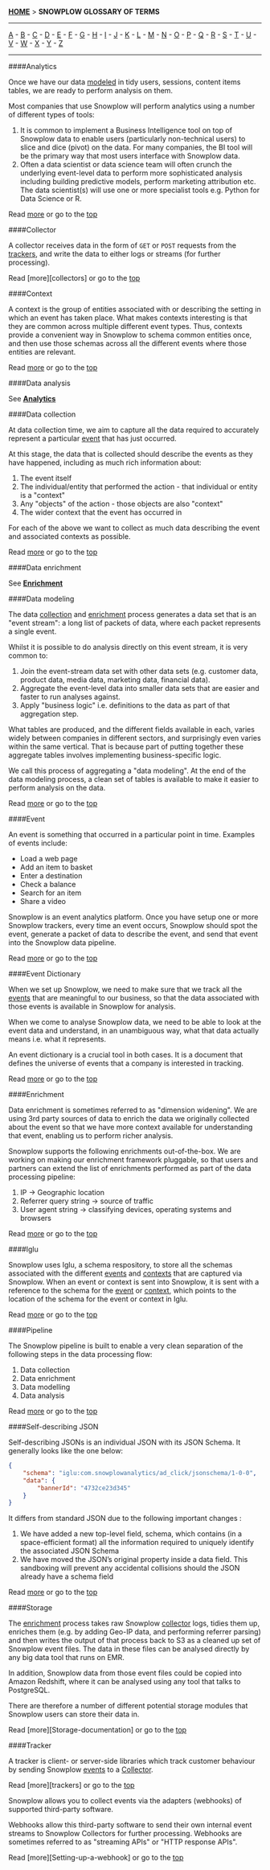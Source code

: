 [**HOME**](Home) > **SNOWPLOW GLOSSARY OF TERMS**

<a name="top" />

----------

[A](#A) - [B]() - [C](#C) - [D](#D) - [E](#E) - [F]() - [G]() - [H]() - [I](#I) - [J]() - [K]() - [L]() - [M]() - [N]() - [O]() - [P](#P) - [Q]() - [R]() - [S](#S) - [T](#T) - [U]() - [V]() - [W](#W) - [X]() - [Y]() - [Z]()

----------

<a name="A" />
<a name="g-analytics" />
####Analytics

Once we have our data [modeled](#g-data-modeling) in tidy users, sessions, content items tables, we are ready to perform analysis on them.

Most companies that use Snowplow will perform analytics using a number of different types of tools:

1. It is common to implement a Business Intelligence tool on top of Snowplow data to enable users (particularly non-technical users) to slice and dice (pivot) on the data. For many companies, the BI tool will be the primary way that most users interface with Snowplow data.
2. Often a data scientist or data science team will often crunch the underlying event-level data to perform more sophisticated analysis including building predictive models, perform marketing attribution etc. The data scientist(s) will use one or more specialist tools e.g. Python for Data Science or R.

Read [more][analytics] or go to the [top](#top)

<a name="C" />
<a name="g-collector" />
####Collector

A collector receives data in the form of `GET` or `POST` requests from the [trackers](#g-tracker), and write the data to either logs or streams (for further processing).

Read [more][collectors] or go to the [top](#top)

<a name="g-context" />
####Context

A context is the group of entities associated with or describing the setting in which an event has taken place. What makes contexts interesting is that they are common across multiple different event types. Thus, contexts provide a convenient way in Snowplow to schema common entities once, and then use those schemas across all the different events where those entities are relevant.

Read [more][contexts] or go to the [top](#top)

<a name="D" />
<a name="g-data-analysis" />
####Data analysis

See [**Analytics**](#g-analytics)

<a name="g-data-collection" />
####Data collection

At data collection time, we aim to capture all the data required to accurately represent a particular [event](#g-event) that has just occurred.

At this stage, the data that is collected should describe the events as they have happened, including as much rich information about:

1. The event itself
2. The individual/entity that performed the action - that individual or entity is a "context"
3. Any "objects" of the action - those objects are also "context"
4. The wider context that the event has occurred in

For each of the above we want to collect as much data describing the event and associated contexts as possible.

Read [more][data-collection] or go to the [top](#top)

<a name="g-data-enrichment" />
####Data enrichment

See [**Enrichment**](#g-enrichment)

<a name="g-data-modeling" />
####Data modeling

The data [collection](#g-data-collection) and [enrichment](#g-enrichment) process generates a data set that is an "event stream": a long list of packets of data, where each packet represents a single event.

Whilst it is possible to do analysis directly on this event stream, it is very common to:

1. Join the event-stream data set with other data sets (e.g. customer data, product data, media data, marketing data, financial data).
2. Aggregate the event-level data into smaller data sets that are easier and faster to run analyses against.
3. Apply "business logic" i.e. definitions to the data as part of that aggregation step.

What tables are produced, and the different fields available in each, varies widely between companies in different sectors, and surprisingly even varies within the same vertical. That is because part of putting together these aggregate tables involves implementing business-specific logic.

We call this process of aggregating a "data modeling". At the end of the data modeling process, a clean set of tables is available to make it easier to perform analysis on the data.

Read [more][data-modeling] or go to the [top](#top)

<a name="E" />
<a name="e-event" />
####Event

An event is something that occurred in a particular point in time. Examples of events include:

- Load a web page
- Add an item to basket
- Enter a destination
- Check a balance
- Search for an item
- Share a video

Snowplow is an event analytics platform. Once you have setup one or more Snowplow trackers, every time an event occurs, Snowplow should spot the event, generate a packet of data to describe the event, and send that event into the Snowplow data pipeline.

Read [more][event] or go to the [top](#top)

####Event Dictionary

When we set up Snowplow, we need to make sure that we track all the [events](#e-event) that are meaningful to our business, so that the data associated with those events is available in Snowplow for analysis.

When we come to analyse Snowplow data, we need to be able to look at the event data and understand, in an unambiguous way, what that data actually means i.e. what it represents.

An event dictionary is a crucial tool in both cases. It is a document that defines the universe of events that a company is interested in tracking. 

Read [more][event-dictionary] or go to the [top](#top)

<a name="g-enrichment" />
####Enrichment

Data enrichment is sometimes referred to as "dimension widening". We are using 3rd party sources of data to enrich the data we originally collected about the event so that we have more context available for understanding that event, enabling us to perform richer analysis.

Snowplow supports the following enrichments out-of-the-box. We are working on making our enrichment framework pluggable, so that users and partners can extend the list of enrichments performed as part of the data processing pipeline:

1. IP -> Geographic location
2. Referrer query string -> source of traffic
3. User agent string -> classifying devices, operating systems and browsers

Read [more][enrichment] or go to the [top](#top)

<a name="I" />
####Iglu

Snowplow uses Iglu, a schema respository, to store all the schemas associated with the different [events](#g-event) and [contexts](#g-context) that are captured via Snowplow. When an event or context is sent into Snowplow, it is sent with a reference to the schema for the [event](#g-event) or [context](#g-context), which points to the location of the schema for the event or context in Iglu. 

Read [more][iglu] or go to the [top](#top)

<a name="P" />
####Pipeline

The Snowplow pipeline is built to enable a very clean separation of the following steps in the data processing flow:

1. Data collection
2. Data enrichment
3. Data modelling
4. Data analysis

Read [more][pipeline] or go to the [top](#top)

####Self-describing JSON

Self-describing JSONs is an individual JSON with its JSON Schema. It generally looks like the one below:

```json
{
	"schema": "iglu:com.snowplowanalytics/ad_click/jsonschema/1-0-0",
	"data": {
		"bannerId": "4732ce23d345"
	}
}
```
It differs from standard JSON due to the following important changes :

1. We have added a new top-level field, schema, which contains (in a space-efficient format) all the information required to uniquely identify the associated JSON Schema
2. We have moved the JSON’s original property inside a data field. This sandboxing will prevent any accidental collisions should the JSON already have a schema field

Read [more][self-describing-json] or go to the [top](#top)

<a name="g-storage">
####Storage

The [enrichment](#g-enrichment) process takes raw Snowplow [collector](#g-collector) logs, tidies them up, enriches them (e.g. by adding Geo-IP data, and performing referrer parsing) and then writes the output of that process back to S3 as a cleaned up set of Snowplow event files. The data in these files can be analysed directly by any big data tool that runs on EMR.

In addition, Snowplow data from those event files could be copied into Amazon Redshift, where it can be analysed using any tool that talks to PostgreSQL.

There are therefore a number of different potential storage modules that Snowplow users can store their data in.

Read [more][Storage-documentation] or go to the [top](#top)

<a name="T" />
<a name="g-tracker" />
####Tracker

A tracker is client- or server-side libraries which track customer behaviour by sending Snowplow [events](#g-event) to a [Collector](#g-collector).

Read [more][trackers] or go to the [top](#top)

<a name="W" />
<a name="g-webhook" />

Snowplow allows you to collect events via the adapters (webhooks) of supported third-party software.

Webhooks allow this third-party software to send their own internal event streams to Snowplow Collectors for further processing. Webhooks are sometimes referred to as "streaming APIs" or "HTTP response APIs".

Read [more][Setting-up-a-webhook] or go to the [top](#top)


[analytics]: http://snowplowanalytics.com/documentation/concepts/snowplow-data-pipeline/#data-analysis
[contexts]: http://snowplowanalytics.com/documentation/concepts/contexts
[data-collection]: http://snowplowanalytics.com/documentation/concepts/snowplow-data-pipeline/#data-collection
[data-modeling]: http://snowplowanalytics.com/documentation/concepts/snowplow-data-pipeline/#data-modeling
[event]: http://snowplowanalytics.com/documentation/concepts/events
[event-dictionary]: http://snowplowanalytics.com/documentation/concepts/event-dictionaries-and-schemas
[enrichment]: http://snowplowanalytics.com/documentation/concepts/snowplow-data-pipeline/#data-enrichment
[iglu]: http://snowplowanalytics.com/documentation/concepts/iglu
[pipeline]: http://snowplowanalytics.com/documentation/concepts/snowplow-data-pipeline
[self-describing-json]: http://snowplowanalytics.com/blog/2014/05/15/introducing-self-describing-jsons/
